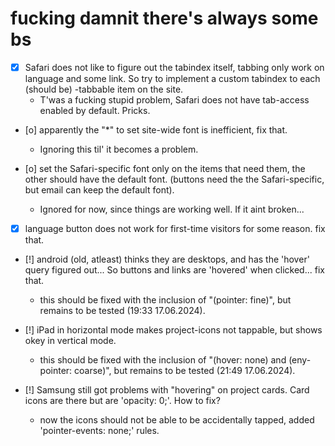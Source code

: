 # fucking damnit there's always some bs
- [x] Safari does not like to figure out the tabindex itself, tabbing only work on language and some link. So try to implement a custom tabindex to each (should be) -tabbable item on the site.
    - T'was a fucking stupid problem, Safari does not have tab-access enabled by default. Pricks.

- [o] apparently the "*" to set site-wide font is inefficient, fix that.
    - Ignoring this til' it becomes a problem.

- [o] set the Safari-specific font only on the items that need them, the other should have the default font. (buttons need the the Safari-specific, but email can keep the default font).
    - Ignored for now, since things are working well. If it aint broken...

- [x] language button does not work for first-time visitors for some reason. fix that.

- [!] android (old, atleast) thinks they are desktops, and has the 'hover' query figured out... So buttons and links are 'hovered' when clicked... fix that.
    - this should be fixed with the inclusion of "(pointer: fine)", but remains to be tested (19:33 17.06.2024).

- [!] iPad in horizontal mode makes project-icons not tappable, but shows okey in vertical mode.
    - this should be fixed with the inclusion of "(hover: none) and (eny-pointer: coarse)", but remains to be tested (21:49 17.06.2024).

- [!] Samsung still got problems with "hovering" on project cards. Card icons are there but are 'opacity: 0;'. How to fix?
    - now the icons should not be able to be accidentally tapped, added 'pointer-events: none;' rules.
